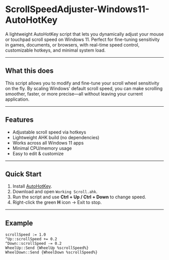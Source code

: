 # ScrollSpeedAdjuster-Windows11-AutoHotKey

A lightweight AutoHotKey script that lets you dynamically adjust your mouse or touchpad scroll speed on Windows 11. Perfect for fine-tuning sensitivity in games, documents, or browsers, with real-time speed control, customizable hotkeys, and minimal system load.

---

## What this does
This script allows you to modify and fine-tune your scroll wheel sensitivity on the fly. By scaling Windows’ default scroll speed, you can make scrolling smoother, faster, or more precise—all without leaving your current application.

---

## Features
- Adjustable scroll speed via hotkeys  
- Lightweight AHK build (no dependencies)  
- Works across all Windows 11 apps  
- Minimal CPU/memory usage  
- Easy to edit & customize  

---

## Quick Start
1. Install [AutoHotKey](https://www.autohotkey.com/).  
2. Download and open `Working Scroll.ahk`.  
3. Run the script and use **Ctrl + Up / Ctrl + Down** to change speed.  
4. Right-click the green **H** icon → Exit to stop.  

---

## Example
```ahk
scrollSpeed := 1.0
^Up::scrollSpeed += 0.2
^Down::scrollSpeed -= 0.2
WheelUp::Send {WheelUp %scrollSpeed%}
WheelDown::Send {WheelDown %scrollSpeed%}
